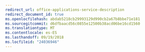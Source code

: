 ```yaml
---
redirect_url: office-applications-service-description
redirect_document_id: true
ms.openlocfilehash: abdab5218cb29993129d990cb2a67b8bbe71e181
ms.sourcegitcommit: d6dfbaacd56c0855e12500b38acd06be16cd1560
ms.translationtype: MT
ms.contentlocale: es-ES
ms.lasthandoff: 09/19/2018
ms.locfileid: "24036946"
---
```


